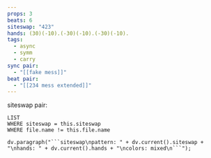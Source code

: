 ```yaml
---
props: 3
beats: 6
siteswap: "423"
hands: (30)(-10).(-30)(-10).(-30)(-10).
tags:
  - async
  - symm
  - carry
sync pair:
  - "[[fake mess]]"
beat pair:
  - "[[234 mess extended]]"
---
```


siteswap pair:
```dataview
LIST
WHERE siteswap = this.siteswap
WHERE file.name != this.file.name
```
```dataviewjs
dv.paragraph("```siteswap\npattern: " + dv.current().siteswap + "\nhands: " + dv.current().hands + "\ncolors: mixed\n```");
```
